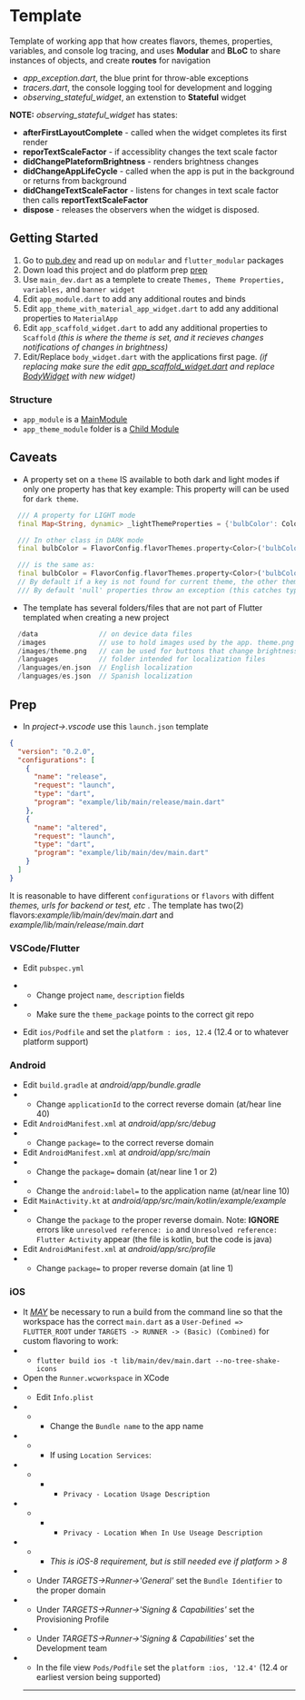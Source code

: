 # Template

Template of working app that how creates flavors, themes, properties, variables, and console log tracing, and uses **Modular** and **BLoC** to share instances of objects, and create **routes** for navigation

- *app_exception.dart*, the blue print for throw-able exceptions
- *tracers.dart*, the console logging tool for development and logging
- *observing_stateful_widget*, an extenstion to **Stateful** widget

**NOTE:**
*observing_stateful_widget* has states:
- **afterFirstLayoutComplete** - called when the widget completes its first render
- **reporTextScaleFactor** - if accessiblity changes the text scale factor
- **didChangePlateformBrightness** - renders brightness changes
- **didChangeAppLifeCycle** - called when the app is put in the background or returns from background
- **didChangeTextScaleFactor** - listens for changes in text scale factor then calls **reportTextScaleFactor**
- **dispose** - releases the observers when the widget is disposed.

## Getting Started

1. Go to [pub.dev](https://pub.dev) and read up on `modular` and `flutter_modular` packages
2. Down load this project and do platform prep [prep](#prep)
3. Use `main_dev.dart` as a templete to create `Themes, Theme Properties, variables,` and `banner widget`
4. Edit `app_module.dart` to add any additional routes and binds
5. Edit `app_theme_with_material_app_widget.dart` to add any additional properties to `MaterialApp`
6. Edit `app_scaffold_widget.dart` to add any additional properties to `Scaffold` <em>(this is where the theme is set, and it recieves changes notifications of changes in brightness)</em>
7. Edit/Replace `body_widget.dart` with the applications first page. <em>(if replacing make sure the edit <u>app_scaffold_widget.dart</u> and replace <u>BodyWidget</u> with new widget)</em>

### Structure
* `app_module` is a <u>MainModule</u>
* `app_theme_module` folder is a <u>Child Module</u>

## Caveats

* A property set on a ```theme``` IS available to both dark and light modes if only one property has that key example: This property will can be used for ```dark theme```. 

```dart
  /// A property for LIGHT mode
  final Map<String, dynamic> _lightThemeProperties = {'bulbColor': Color(0xffff8800)};

  /// In other class in DARK mode
  final bulbColor = FlavorConfig.flavorThemes.property<Color>('bulbColor');

  /// is the same as:
  final bulbColor = FlavorConfig.flavorThemes.property<Color>('bulbColor', allowNull: false, checkLightAndDarkThemes: true);
  // By default if a key is not found for current theme, the other theme is searched.
  /// By default 'null' properties throw an exception (this catches typo's in keys during app development).
```

* The template has several folders/files that are not part of Flutter templated when creating a new project

```swift
  /data               // on device data files
  /images             // use to hold images used by the app. theme.png
  /images/theme.png   // can be used for buttons that change brightness
  /languages          // folder intended for localization files
  /languages/en.json  // English localization
  /languages/es.json  // Spanish localization
```

## Prep

* In <em>project->.vscode</em> use this ```launch.json``` template
  
```json
{
  "version": "0.2.0",
  "configurations": [
    {
      "name": "release",
      "request": "launch",
      "type": "dart",
      "program": "example/lib/main/release/main.dart"
    },
    {
      "name": "altered",
      "request": "launch",
      "type": "dart",
      "program": "example/lib/main/dev/main.dart"
    }
  ]
}
```
It is reasonable to have different ```configurations``` or ```flavors``` with diffent <em>themes, urls for backend or test, etc</em> . The template has two(2) flavors:<em>example/lib/main/dev/main.dart</em> and <em>example/lib/main/release/main.dart</em>

### VSCode/Flutter

* Edit ```pubspec.yml```

* * Change project ```name```, ```description``` fields
* * Make sure the ```theme_package``` points to the correct git repo
* Edit ```ios/Podfile``` and set the ```platform : ios, 12.4``` (12.4 or to whatever platform support)

### Android
* Edit ```build.gradle``` at <em>android/app/bundle.gradle</em>
* * Change ```applicationId``` to the correct reverse domain (at/hear line 40)
* Edit ```AndroidManifest.xml``` at <em>android/app/src/debug</em>
* * Change ```package=``` to the correct reverse domain
* Edit ```AndroidManifest.xml``` at <em>android/app/src/main</em>
* * Change the ```package=``` domain (at/near line 1 or 2)
* * Change the ```android:label=``` to the application name (at/near line 10)
* Edit ```MainActivity.kt``` at <em>android/app/src/main/kotlin/example/example</em>
* * Change the ```package``` to the proper reverse domain. Note: **IGNORE** errors like ```unresolved reference: io``` and ```Unresolved reference: Flutter Activity``` appear (the file is kotlin, but the code is java)
* Edit ```AndroidManifest.xml``` at <em>android/app/src/profile</em>
* * Change ```package=``` to proper reverse domain (at line 1)

### iOS
* It <u><em>MAY</em></u> be necessary to run a build from the command line so that the workspace has the correct ```main.dart``` as a ```User-Defined => FLUTTER_ROOT``` under ```TARGETS -> RUNNER -> (Basic) (Combined)``` for custom flavoring to work:
* * ```flutter build ios -t lib/main/dev/main.dart --no-tree-shake-icons``` <u></u>
* Open the ```Runner.wcworkspace``` in XCode
* * Edit ```Info.plist``` 
* * * Change the ```Bundle name``` to the app name
* * * If using ```Location Services```:
* * * * ```Privacy - Location Usage Description```
* * * * ```Privacy - Location When In Use Useage Description```
* * * <em>This is iOS-8 requirement, but is still needed eve if platform > 8</em>
* * Under <em>TARGETS->Runner->'General'</em> set the ```Bundle Identifier``` to the proper domain
* * Under <em>TARGETS->Runner->'Signing & Capabilities'</em> set the Provisioning Profile
* * Under <em>TARGETS->Runner->'Signing & Capabilities'</em> set the Development team
* * In the file view ```Pods/Podfile``` set the ```platform :ios, '12.4'``` (12.4 or earliest version being supported)
  ****
